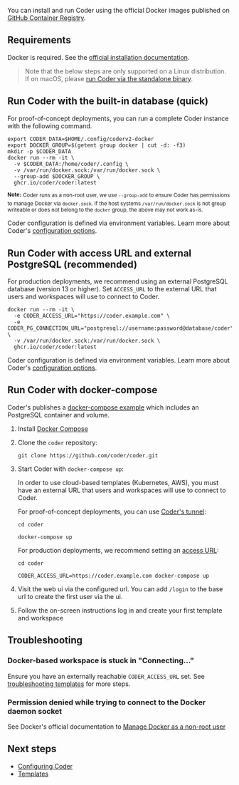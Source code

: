You can install and run Coder using the official Docker images published on
[GitHub Container Registry](https://github.com/coder/coder/pkgs/container/coder).

## Requirements

Docker is required. See the
[official installation documentation](https://docs.docker.com/install/).

> Note that the below steps are only supported on a Linux distribution. If on
> macOS, please [run Coder via the standalone binary](./binary.md).

## Run Coder with the built-in database (quick)

For proof-of-concept deployments, you can run a complete Coder instance with the
following command.

```console
export CODER_DATA=$HOME/.config/coderv2-docker
export DOCKER_GROUP=$(getent group docker | cut -d: -f3)
mkdir -p $CODER_DATA
docker run --rm -it \
  -v $CODER_DATA:/home/coder/.config \
  -v /var/run/docker.sock:/var/run/docker.sock \
  --group-add $DOCKER_GROUP \
  ghcr.io/coder/coder:latest
```

**<sup>Note:</sup>** <sup>Coder runs as a non-root user, we use `--group-add` to
ensure Coder has permissions to manage Docker via `docker.sock`. If the host
systems `/var/run/docker.sock` is not group writeable or does not belong to the
`docker` group, the above may not work as-is.</sup>

Coder configuration is defined via environment variables. Learn more about
Coder's [configuration options](../admin/configure.md).

## Run Coder with access URL and external PostgreSQL (recommended)

For production deployments, we recommend using an external PostgreSQL database
(version 13 or higher). Set `ACCESS_URL` to the external URL that users and
workspaces will use to connect to Coder.

```console
docker run --rm -it \
  -e CODER_ACCESS_URL="https://coder.example.com" \
  -e CODER_PG_CONNECTION_URL="postgresql://username:password@database/coder" \
  -v /var/run/docker.sock:/var/run/docker.sock \
  ghcr.io/coder/coder:latest
```

Coder configuration is defined via environment variables. Learn more about
Coder's [configuration options](../admin/configure.md).

## Run Coder with docker-compose

Coder's publishes a
[docker-compose example](https://github.com/coder/coder/blob/main/docker-compose.yaml)
which includes an PostgreSQL container and volume.

1. Install [Docker Compose](https://docs.docker.com/compose/install/)

2. Clone the `coder` repository:

   ```console
   git clone https://github.com/coder/coder.git
   ```

3. Start Coder with `docker-compose up`:

   In order to use cloud-based templates (Kubernetes, AWS), you must have
   an external URL that users and workspaces will use to connect to Coder.

   For proof-of-concept deployments, you can use
   [Coder's tunnel](../admin/configure.md#tunnel):

   ```console
   cd coder

   docker-compose up
   ```

   For production deployments, we recommend setting an
   [access URL](../admin/configure.md#access-url):

   ```console
   cd coder

   CODER_ACCESS_URL=https://coder.example.com docker-compose up
   ```

4. Visit the web ui via the configured url. You can add `/login` to the base url
   to create the first user via the ui.

5. Follow the on-screen instructions log in and create your first template and
   workspace

## Troubleshooting

### Docker-based workspace is stuck in "Connecting..."

Ensure you have an externally reachable `CODER_ACCESS_URL` set. See
[troubleshooting templates](../templates/index.md#troubleshooting-templates) for
more steps.

### Permission denied while trying to connect to the Docker daemon socket

See Docker's official documentation to
[Manage Docker as a non-root user](https://docs.docker.com/engine/install/linux-postinstall/#manage-docker-as-a-non-root-user)

## Next steps

- [Configuring Coder](../admin/configure.md)
- [Templates](../templates/index.md)
